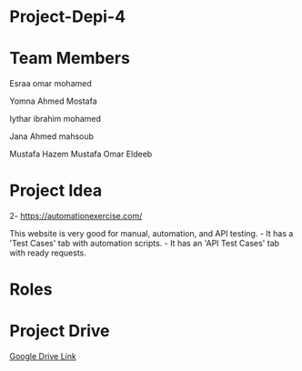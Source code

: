 # Project-Depi-4

# Team Members
Esraa omar mohamed 

Yomna Ahmed Mostafa 

Iythar ibrahim mohamed 

Jana Ahmed mahsoub 

Mustafa Hazem Mustafa Omar Eldeeb
# Project Idea

2- https://automationexercise.com/ 

This website is very good for manual, automation, and API testing. - It has a 'Test Cases' tab with automation scripts. - It has an 'API Test Cases' tab with ready requests. 

# Roles

# Project Drive

[Google Drive Link](https://drive.google.com/drive/folders/1b0E-4FcWzYkRSoITPUxU9uDc7IY9spGe?usp=drive_link)
